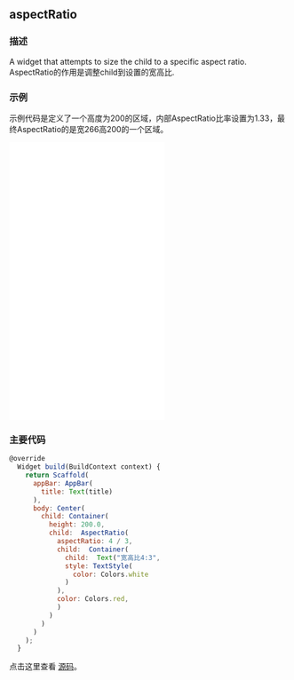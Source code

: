 ## aspectRatio

### 描述
A widget that attempts to size the child to a specific aspect ratio.  
AspectRatio的作用是调整child到设置的宽高比.




### 示例  
示例代码是定义了一个高度为200的区域，内部AspectRatio比率设置为1.33，最终AspectRatio的是宽266高200的一个区域。
<iframe src="./web/index.html" width="280px" height="500px" frameborder="0" scrolling="no"></iframe>

### 主要代码
```javascript
@override
  Widget build(BuildContext context) {
    return Scaffold(
      appBar: AppBar(
        title: Text(title)
      ),
      body: Center(
        child: Container(
          height: 200.0,
          child:  AspectRatio(
            aspectRatio: 4 / 3,
            child:  Container(
              child:  Text("宽高比4:3", 
              style: TextStyle(
                color: Colors.white
              )
            ),
            color: Colors.red,
            )
          )
        )
      )
    );
  }
```

点击这里查看 [源码](./web/main.dart)。

